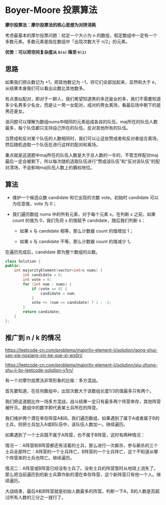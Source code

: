 # Boyer-Moore 投票算法

**摩尔投票法：摩尔投票法的核心思想为对拼消耗**

考虑最基本的摩尔投票问题：给定一个大小为 n 的数组，假定数组中一定有一个多数元素。多数元素是指在数组中「出现次数大于 n/2」的元素。

**优势：可以将空间复杂度从 `O(n)` 降至 `O(1)`**

## 思路

如果我们把众数记为 +1，把其他数记为 −1，将它们全部加起来，显然和大于 `0`，从结果本身我们可以看出众数比其他数多。

有点类似配对，即对于一群人，我们希望知道男的多还是女的多，我们不需要知道多少名男多少名女，而是让一男一女配对，成对的男女离场，看最后场中剩下的是男还是女。 

该问题可以理解为数组nums中相同的元素组成各自的队伍，maj所在的队伍人数最多，每个队伍都只支持自己所在的队伍，反对其他所有的队伍。

当赞成和反对某个队伍的人数相同时，我们可以让这些赞成者和反对者组合离场，然后随机选取一个队伍在进行这样的配对和离场。 

重点就是这道题中maj所在的队伍人数是大于总人数的一半的，不管怎样配对maj最后一定会被剩下，所以每次随机选取队伍进行“赞成该队伍”和“反对该队伍”的配对清场，不会影响maj队伍人数上的霸权地位。

## 算法

- 维护一个候选众数 candidate 和它出现的次数 vote。初始时 candidate 可以为任意值，vote 为 0；

- 我们遍历数组 nums 中的所有元素，对于每个元素 x，在判断 x 之前，如果 count 的值为 0，我们先将 x 的值赋予 candidate，随后我们判断 x：

  - 如果 x 与 candidate 相等，那么计数器 count 的值增加 1；

  - 如果 x 与 candidate 不等，那么计数器 count 的值减少 1。

在遍历完成后，candidate 即为整个数组的众数。

```c++
class Solution {
public:
    int majorityElement(vector<int>& nums) {
        int candidate = 0;
        int vote = 0;
        for (int num : nums) {
            if (vote == 0) {
                candidate = num;
            }
            vote += (num == candidate) ? 1 : -1;
        }
        return candidate;
    }
};
```

## 推广到 n / k 的情况

https://leetcode-cn.com/problems/majority-element-ii/solution/gong-shui-san-xie-noxiang-xin-ke-xue-xi-ws0rj/

https://leetcode-cn.com/problems/majority-element-ii/solution/qiu-zhong-shu-ii-by-leetcode-solution-y1rn/

有一个对摩尔投票法非常形象的比喻：多方混战。

首先要知道，在任何数组中，出现次数大于该数组长度1/3的值最多只有两个。

我们把这道题比作一场多方混战，战斗结果一定只有最多两个阵营幸存，其他阵营被歼灭。数组中的数字即代表某士兵所在的阵营。

我们维护两个潜在幸存阵营A和B。我们遍历数组，如果遇到了属于A或者属于B的士兵，则把士兵加入A或B队伍中，该队伍人数加一。继续遍历。

如果遇到了一个士兵既不属于A阵营，也不属于B阵营，这时有两种情况：

情况一：A阵营和B阵营都还有活着的士兵，那么进行一次厮杀，参与厮杀的三个士兵全部阵亡：A阵营的一个士兵阵亡，B阵营的一个士兵阵亡，这个不知道从哪个阵营来的士兵也阵亡。继续遍历。

情况二：A阵营或B阵营已经没有士兵了。没有士兵的阵营暂时从地球上消失了。那么把当前遍历到的新士兵算作新的潜在幸存阵营，这个新阵营只有他一个人。继续遍历。

大战结束，最后A和B阵营就是初始人数最多的阵营。判断一下A，B的人数是否超过所有人数的三分之一就行了。
